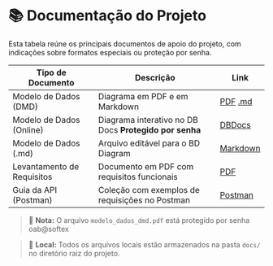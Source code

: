 # 📚 Documentação do Projeto

Esta tabela reúne os principais documentos de apoio do projeto, com indicações sobre formatos especiais ou proteção por senha.

| Tipo de Documento          | Descrição                                                                 | Link                                                                 |
|----------------------------|---------------------------------------------------------------------------|----------------------------------------------------------------------|
| Modelo de Dados (DMD)      | Diagrama em PDF e em Markdown                                             | [PDF](./DMD/documento_modelagem_dados.pdf) [.md](./DMD/documento_modelagem_dados.md)                                  |
| Modelo de Dados (Online)   | Diagrama interativo no DB Docs     **Protegido por senha**                | [DBDocs](https://dbdocs.io/akcsm94/2025_05_25-DER-OAB?view=table_structure)                  |
| Modelo de Dados (.md) | Arquivo editável para o BD Diagram                                             | [Markdown](modelo_dados.md)                     |
| Levantamento de Requisitos | Documento em PDF com requisitos funcionais                                | [PDF](docs/levantamento_requisitos.pdf)                              |
| Guia da API (Postman)      | Coleção com exemplos de requisições no Postman                            | [Postman](https://documenter.getpostman.com/view/45447297/2sB2qfAf4c#6e7cda74-1d36-4683-8977-527c2a7a3c86) |

> 🔐 **Nota:** O arquivo `modelo_dados_dmd.pdf` está protegido por senha oab@softex

> 📂 **Local:** Todos os arquivos locais estão armazenados na pasta `docs/` no diretório raiz do projeto.
